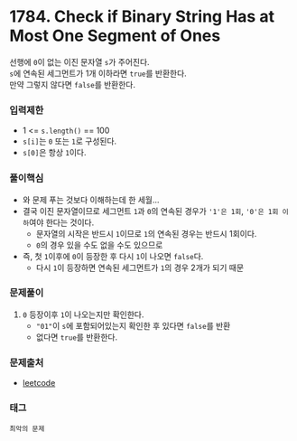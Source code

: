 # 1784. Check if Binary String Has at Most One Segment of Ones
선행에 `0`이 없는 이진 문자열 `s`가 주어진다.  
`s`에 연속된 세그먼트가 1개 이하라면 `true`를 반환한다.  
만약 그렇지 않다면 `false`를 반환한다.
### 입력제한
- 1 <= `s.length()` == 100
- `s[i]`는 `0` 또는 `1`로 구성된다.
- `s[0]`은 항상 `1`이다.
### 풀이핵심
- 와 문제 푸는 것보다 이해하는데 한 세월...
- 결국 이진 문자열이므로 세그먼트 `1`과 `0`의 연속된 경우가 `'1'은 1회`, `'0'은 1회 이하`여야 한다는 것이다.
  - 문자열의 시작은 반드시 `1`이므로 `1`의 연속된 경우는 반드시 1회이다.
  - `0`의 경우 있을 수도 없을 수도 있으므로
- 즉, 첫 `1`이후에 `0`이 등장한 후 다시 `1`이 나오면 `false`다.
  - 다시 `1`이 등장하면 연속된 세그먼트가 `1`의 경우 2개가 되기 때문
### 문제풀이
1. `0` 등장이후 `1`이 나오는지만 확인한다.
   - `"01"`이 `s`에 포함되어있는지 확인한 후 있다면 `false`를 반환
   - 없다면 `true`를 반환한다.
### 문제출처
- [leetcode](https://leetcode.com/problems/check-if-binary-string-has-at-most-one-segment-of-ones/)
### 태그
`최악의 문제`